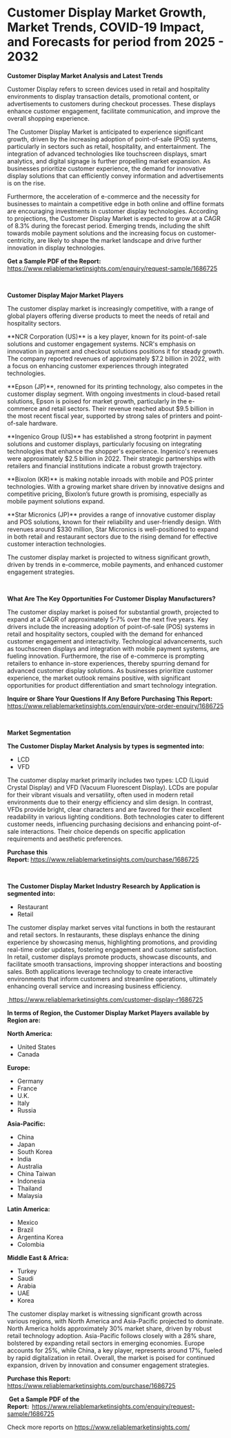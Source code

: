 <p><h1>Customer Display Market Growth, Market Trends, COVID-19 Impact, and Forecasts for period from 2025 - 2032</h1></p><p><strong>Customer Display Market Analysis and Latest Trends</strong></p>
<p><p>Customer Display refers to screen devices used in retail and hospitality environments to display transaction details, promotional content, or advertisements to customers during checkout processes. These displays enhance customer engagement, facilitate communication, and improve the overall shopping experience.</p><p>The Customer Display Market is anticipated to experience significant growth, driven by the increasing adoption of point-of-sale (POS) systems, particularly in sectors such as retail, hospitality, and entertainment. The integration of advanced technologies like touchscreen displays, smart analytics, and digital signage is further propelling market expansion. As businesses prioritize customer experience, the demand for innovative display solutions that can efficiently convey information and advertisements is on the rise. </p><p>Furthermore, the acceleration of e-commerce and the necessity for businesses to maintain a competitive edge in both online and offline formats are encouraging investments in customer display technologies. According to projections, the Customer Display Market is expected to grow at a CAGR of 8.3% during the forecast period. Emerging trends, including the shift towards mobile payment solutions and the increasing focus on customer-centricity, are likely to shape the market landscape and drive further innovation in display technologies.</p></p>
<p><strong>Get a Sample PDF of the Report:&nbsp;</strong> <a href="https://www.reliablemarketinsights.com/enquiry/request-sample/1686725?utm_campaign=2118&utm_medium=2&utm_source=Github&utm_content=ia&utm_term=16022025&utm_id=customer-display">https://www.reliablemarketinsights.com/enquiry/request-sample/1686725</a></p>
<p>&nbsp;</p>
<p><strong>Customer Display Major Market Players</strong></p>
<p><p>The customer display market is increasingly competitive, with a range of global players offering diverse products to meet the needs of retail and hospitality sectors. </p><p>**NCR Corporation (US)** is a key player, known for its point-of-sale solutions and customer engagement systems. NCR's emphasis on innovation in payment and checkout solutions positions it for steady growth. The company reported revenues of approximately $7.2 billion in 2022, with a focus on enhancing customer experiences through integrated technologies.</p><p>**Epson (JP)**, renowned for its printing technology, also competes in the customer display segment. With ongoing investments in cloud-based retail solutions, Epson is poised for market growth, particularly in the e-commerce and retail sectors. Their revenue reached about $9.5 billion in the most recent fiscal year, supported by strong sales of printers and point-of-sale hardware.</p><p>**Ingenico Group (US)** has established a strong footprint in payment solutions and customer displays, particularly focusing on integrating technologies that enhance the shopper's experience. Ingenico's revenues were approximately $2.5 billion in 2022. Their strategic partnerships with retailers and financial institutions indicate a robust growth trajectory.</p><p>**Bixolon (KR)** is making notable inroads with mobile and POS printer technologies. With a growing market share driven by innovative designs and competitive pricing, Bixolon’s future growth is promising, especially as mobile payment solutions expand.</p><p>**Star Micronics (JP)** provides a range of innovative customer display and POS solutions, known for their reliability and user-friendly design. With revenues around $330 million, Star Micronics is well-positioned to expand in both retail and restaurant sectors due to the rising demand for effective customer interaction technologies.</p><p>The customer display market is projected to witness significant growth, driven by trends in e-commerce, mobile payments, and enhanced customer engagement strategies.</p></p>
<p>&nbsp;</p>
<p><strong>What Are The Key Opportunities For Customer Display Manufacturers?</strong></p>
<p><p>The customer display market is poised for substantial growth, projected to expand at a CAGR of approximately 5-7% over the next five years. Key drivers include the increasing adoption of point-of-sale (POS) systems in retail and hospitality sectors, coupled with the demand for enhanced customer engagement and interactivity. Technological advancements, such as touchscreen displays and integration with mobile payment systems, are fueling innovation. Furthermore, the rise of e-commerce is prompting retailers to enhance in-store experiences, thereby spurring demand for advanced customer display solutions. As businesses prioritize customer experience, the market outlook remains positive, with significant opportunities for product differentiation and smart technology integration.</p></p>
<p><strong>Inquire or Share Your Questions If Any Before Purchasing This Report:</strong> <a href="https://www.reliablemarketinsights.com/enquiry/pre-order-enquiry/1686725?utm_campaign=2118&utm_medium=2&utm_source=Github&utm_content=ia&utm_term=16022025&utm_id=customer-display">https://www.reliablemarketinsights.com/enquiry/pre-order-enquiry/1686725</a></p>
<p>&nbsp;</p>
<p><strong>Market Segmentation</strong></p>
<p><strong>The Customer Display Market Analysis by types is segmented into:</strong></p>
<p><ul><li>LCD</li><li>VFD</li></ul></p>
<p><p>The customer display market primarily includes two types: LCD (Liquid Crystal Display) and VFD (Vacuum Fluorescent Display). LCDs are popular for their vibrant visuals and versatility, often used in modern retail environments due to their energy efficiency and slim design. In contrast, VFDs provide bright, clear characters and are favored for their excellent readability in various lighting conditions. Both technologies cater to different customer needs, influencing purchasing decisions and enhancing point-of-sale interactions. Their choice depends on specific application requirements and aesthetic preferences.</p></p>
<p><strong>Purchase this Report:&nbsp;</strong><a href="https://www.reliablemarketinsights.com/purchase/1686725?utm_campaign=2118&utm_medium=2&utm_source=Github&utm_content=ia&utm_term=16022025&utm_id=customer-display">https://www.reliablemarketinsights.com/purchase/1686725</a></p>
<p>&nbsp;</p>
<p><strong>The Customer Display Market Industry Research by Application is segmented into:</strong></p>
<p><ul><li>Restaurant</li><li>Retail</li></ul></p>
<p><p>The customer display market serves vital functions in both the restaurant and retail sectors. In restaurants, these displays enhance the dining experience by showcasing menus, highlighting promotions, and providing real-time order updates, fostering engagement and customer satisfaction. In retail, customer displays promote products, showcase discounts, and facilitate smooth transactions, improving shopper interactions and boosting sales. Both applications leverage technology to create interactive environments that inform customers and streamline operations, ultimately enhancing overall service and increasing business efficiency.</p></p>
<p><a href="https://www.reliablemarketinsights.com/customer-display-r1686725?utm_campaign=2118&utm_medium=2&utm_source=Github&utm_content=ia&utm_term=16022025&utm_id=customer-display">&nbsp;https://www.reliablemarketinsights.com/customer-display-r1686725</a></p>
<p><strong>In terms of Region, the Customer Display Market Players available by Region are:</strong></p>
<p>
    <p> <strong> North America: </strong>
        <ul>
            <li>United States</li>
            <li>Canada</li>
        </ul>
        </p> 
    <p> <strong> Europe: </strong>
        <ul>
            <li>Germany</li>
            <li>France</li>
            <li>U.K.</li>
            <li>Italy</li>
            <li>Russia</li>
        </ul>
        </p> 
    <p> <strong> Asia-Pacific: </strong>
        <ul>
            <li>China</li>
            <li>Japan</li>
            <li>South Korea</li>
            <li>India</li>
            <li>Australia</li>
            <li>China Taiwan</li>
            <li>Indonesia</li>
            <li>Thailand</li>
            <li>Malaysia</li>
        </ul>
        </p> 
    <p> <strong> Latin America: </strong>
        <ul>
            <li>Mexico</li>
            <li>Brazil</li>
            <li>Argentina Korea</li>
            <li>Colombia</li>
        </ul>
        </p> 
    <p> <strong> Middle East & Africa: </strong>
        <ul>
            <li>Turkey</li>
            <li>Saudi</li>
            <li>Arabia</li>
            <li>UAE</li>
            <li>Korea</li>
        </ul>
    </p>
    </p>
<p><p>The customer display market is witnessing significant growth across various regions, with North America and Asia-Pacific projected to dominate. North America holds approximately 30% market share, driven by robust retail technology adoption. Asia-Pacific follows closely with a 28% share, bolstered by expanding retail sectors in emerging economies. Europe accounts for 25%, while China, a key player, represents around 17%, fueled by rapid digitalization in retail. Overall, the market is poised for continued expansion, driven by innovation and consumer engagement strategies.</p></p>
<p><strong>Purchase this Report: </strong><a href="https://www.reliablemarketinsights.com/purchase/1686725?utm_campaign=2118&utm_medium=2&utm_source=Github&utm_content=ia&utm_term=16022025&utm_id=customer-display">https://www.reliablemarketinsights.com/purchase/1686725</a></p>
<p>&nbsp;<strong>Get a Sample PDF of the Report:&nbsp;&nbsp;</strong><a href="https://www.reliablemarketinsights.com/enquiry/request-sample/1686725?utm_campaign=2118&utm_medium=2&utm_source=Github&utm_content=ia&utm_term=16022025&utm_id=customer-display">https://www.reliablemarketinsights.com/enquiry/request-sample/1686725</a></p>
<p><strong></strong></p>
<p>Check more reports on <a href="https://www.reliablemarketinsights.com/?utm_campaign=2118&utm_medium=2&utm_source=Github&utm_content=ia&utm_term=16022025&utm_id=customer-display">https://www.reliablemarketinsights.com/</a></p>